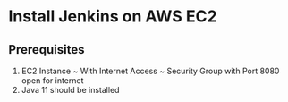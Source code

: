 # Install Jenkins on AWS EC2

## Prerequisites
1. EC2 Instance
  ~ With Internet Access
  ~ Security Group with Port 8080 open for internet
2. Java 11 should be installed
